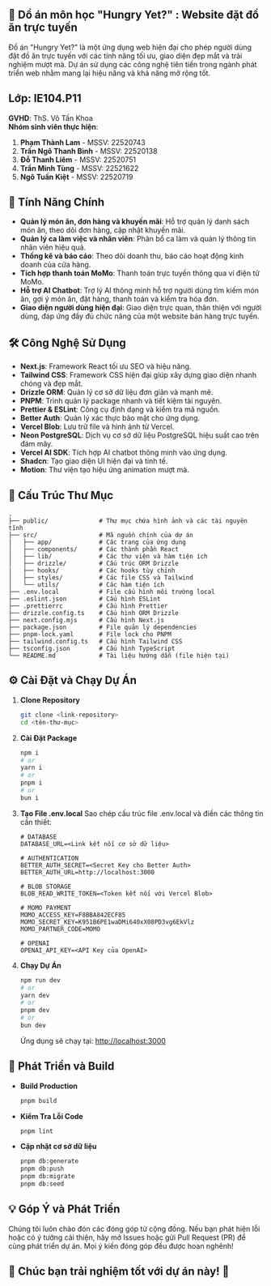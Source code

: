 ## 🌟 Dồ án môn học "Hungry Yet?" : Website đặt đồ ăn trực tuyến
Đồ án "Hungry Yet?" là một ứng dụng web hiện đại cho phép người dùng đặt đồ ăn trực tuyến với các tính năng tối ưu, giao diện đẹp mắt và trải nghiệm mượt mà. Dự án sử dụng các công nghệ tiên tiến trong ngành phát triển web nhằm mang lại hiệu năng và khả năng mở rộng tốt.

## Lớp: IE104.P11  
**GVHD**: ThS. Võ Tấn Khoa  
**Nhóm sinh viên thực hiện**:
1. **Phạm Thành Lam** - MSSV: 22520743
2. **Trần Ngô Thanh Bình** - MSSV: 22520138
3. **Đỗ Thanh Liêm** - MSSV: 22520751
4. **Trần Minh Tùng** - MSSV: 22521622
5. **Ngô Tuấn Kiệt** - MSSV: 22520719

## 🚀 Tính Năng Chính
- **Quản lý món ăn, đơn hàng và khuyến mãi**: Hỗ trợ quản lý danh sách món ăn, theo dõi đơn hàng, cập nhật khuyến mãi.
- **Quản lý ca làm việc và nhân viên**: Phân bổ ca làm và quản lý thông tin nhân viên hiệu quả.
- **Thống kê và báo cáo**: Theo dõi doanh thu, báo cáo hoạt động kinh doanh của cửa hàng.
- **Tích hợp thanh toán MoMo**: Thanh toán trực tuyến thông qua ví điện tử MoMo.
- **Hỗ trợ AI Chatbot**: Trợ lý AI thông minh hỗ trợ người dùng tìm kiếm món ăn, gợi ý món ăn, đặt hàng, thanh toán và kiểm tra hóa đơn.
- **Giao diện người dùng hiện đại**: Giao diện trực quan, thân thiện với người dùng, đáp ứng đầy đủ chức năng của một website bán hàng trực tuyến.

## 🛠️ Công Nghệ Sử Dụng
- **Next.js**: Framework React tối ưu SEO và hiệu năng.
- **Tailwind CSS**: Framework CSS hiện đại giúp xây dựng giao diện nhanh chóng và đẹp mắt.
- **Drizzle ORM**: Quản lý cơ sở dữ liệu đơn giản và mạnh mẽ.
- **PNPM**: Trình quản lý package nhanh và tiết kiệm tài nguyên.
- **Prettier & ESLint**: Công cụ định dạng và kiểm tra mã nguồn.
- **Better Auth**: Quản lý xác thực bảo mật cho ứng dụng.
- **Vercel Blob**: Lưu trữ file và hình ảnh từ Vercel.
- **Neon PostgreSQL**: Dịch vụ cơ sở dữ liệu PostgreSQL hiệu suất cao trên đám mây.
- **Vercel AI SDK**: Tích hợp AI chatbot thông minh vào ứng dụng.
- **Shadcn**: Tạo giao diện UI hiện đại và tinh tế.
- **Motion**: Thư viện tạo hiệu ứng animation mượt mà.

## 📂 Cấu Trúc Thư Mục
```plaintext
.
├── public/              # Thư mục chứa hình ảnh và các tài nguyên tĩnh
├── src/                 # Mã nguồn chính của dự án
|   ├── app/             # Các trang của ứng dụng
│   ├── components/      # Các thành phần React
│   ├── lib/             # Các thư viện và hàm tiện ích
│   ├── drizzle/         # Cấu trúc ORM Drizzle
|   ├── hooks/           # Các hooks tùy chỉnh
│   ├── styles/          # Các file CSS và Tailwind
│   └── utils/           # Các hàm tiện ích
├── .env.local           # File cấu hình môi trường local
├── .eslint.json         # Cấu hình ESLint
├── .prettierrc          # Cấu hình Prettier
├── drizzle.config.ts    # Cấu hình ORM Drizzle
├── next.config.mjs      # Cấu hình Next.js
├── package.json         # File quản lý dependencies
├── pnpm-lock.yaml       # File lock cho PNPM
├── tailwind.config.ts   # Cấu hình Tailwind CSS
├── tsconfig.json        # Cấu hình TypeScript
└── README.md            # Tài liệu hướng dẫn (file hiện tại)
```

## ⚙️ Cài Đặt và Chạy Dự Án
1. **Clone Repository**
   ```bash
   git clone <link-repository>
   cd <tên-thư-mục>
   ```

2. **Cài Đặt Package**
   ```bash
   npm i
   # or
   yarn i
   # or
   pnpm i
   # or
   bun i
   ```

3. **Tạo File .env.local**
   Sao chép cấu trúc file .env.local và điền các thông tin cần thiết:
   ```plaintext
   # DATABASE
   DATABASE_URL=<Link kết nối cơ sở dữ liệu>

   # AUTHENTICATION
   BETTER_AUTH_SECRET=<Secret Key cho Better Auth>
   BETTER_AUTH_URL=http://localhost:3000

   # BLOB STORAGE
   BLOB_READ_WRITE_TOKEN=<Token kết nối với Vercel Blob>

   # MOMO PAYMENT
   MOMO_ACCESS_KEY=F8BBA842ECF85
   MOMO_SECRET_KEY=K951B6PE1waDMi640xX08PD3vg6EkVlz
   MOMO_PARTNER_CODE=MOMO

   # OPENAI
   OPENAI_API_KEY=<API Key của OpenAI>
   ```

4. **Chạy Dự Án**
   ```bash
   npm run dev
   # or
   yarn dev
   # or
   pnpm dev
   # or
   bun dev
   ```
   Ứng dụng sẽ chạy tại: [http://localhost:3000](http://localhost:3000)

## 🧩 Phát Triển và Build
- **Build Production**
  ```bash
  pnpm build
  ```
- **Kiểm Tra Lỗi Code**
  ```bash
  pnpm lint
  ```
- **Cập nhật cơ sở dữ liệu**
  ```bash
  pnpm db:generate
  pnpm db:push
  pnpm db:migrate
  pnpm db:seed
  ```

## 💡 Góp Ý và Phát Triển
Chúng tôi luôn chào đón các đóng góp từ cộng đồng. Nếu bạn phát hiện lỗi hoặc có ý tưởng cải thiện, hãy mở Issues hoặc gửi Pull Request (PR) để cùng phát triển dự án. Mọi ý kiến đóng góp đều được hoan nghênh!

## 🎉 Chúc bạn trải nghiệm tốt với dự án này! 🚀
